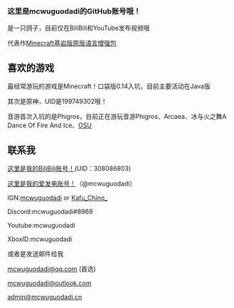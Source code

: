 ### 这里是mcwuguodadi的GitHub账号哦！

是一只鸽子，目前仅在BiliBili和YouTube发布视频哦

代表作[Minecraft基岩版原版语言增强包](https://github.com/mcwuguodadi/Minecraft-Bedrock-Edition-Language-Enhancement-Pack)
## 喜欢的游戏

最经常游玩的游戏是Minecraft！口袋版0.14入坑，目前主要活动在Java版

其次是原神，UID是199749302哦！

音游首次入坑的是Phigros，目前正在游玩音游Phigros、Arcaea、冰与火之舞A Dance Of Fire And Ice、[OSU](https://osu.ppy.sh/users/25092347)
## 联系我
[这里是我的BiliBili账号！](https://space.bilibili.com/308086803)(UID：308086803)

[这里是我的爱发电账号！](https://afdian.net/@mcwuguodadi)（@mcwuguodadi）

IGN:[mcwuguodadi](https://namemc.com/profile/mcwuguodadi) or [Kafu_Chino_](https://namemc.com/profile/Kafu_Chino_)

Discord:mcwuguodadi#8969

Youtube:mcwuguodadi

XboxID:mcwuguodadi

或者是发送邮件给我

mcwuguodadi@qq.com (首选)

mcwuguodadi@outlook.com

admin@mcwuguodadi.cn
